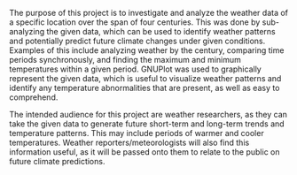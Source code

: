 The purpose of this project is to investigate and analyze the weather data of a specific location over the span of four centuries. This was done by sub-analyzing the given data, which can be used to identify weather patterns and potentially predict future climate changes under given conditions. Examples of this include analyzing weather by the century, comparing time periods synchronously, and finding the maximum and minimum temperatures within a given period. GNUPlot was used to graphically represent the given data, which is useful to visualize weather patterns and identify any temperature abnormalities that are present, as well as easy to comprehend. 

The intended audience for this project are weather researchers, as they can take the given data to generate future short-term and long-term trends and temperature patterns. This may include periods of warmer and cooler temperatures. Weather reporters/meteorologists will also find this information useful, as it will be passed onto them to relate to the public on future climate predictions.
